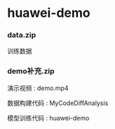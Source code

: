 # huawei-demo

### data.zip
训练数据

### demo补充.zip
演示视频 : demo.mp4

数据构建代码 : MyCodeDiffAnalysis

模型训练代码 : huawei-demo
